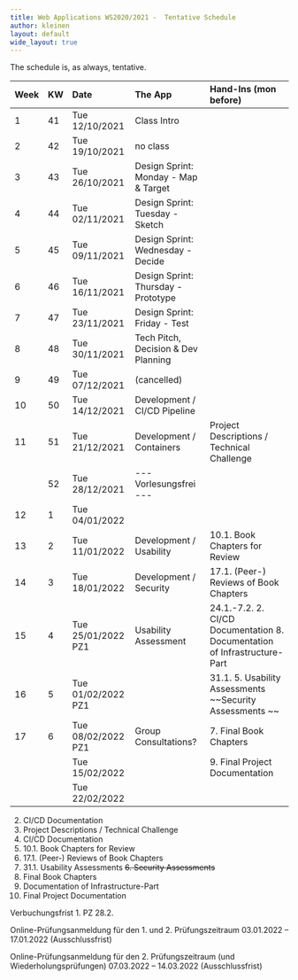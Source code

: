 ```yaml
---
title: Web Applications WS2020/2021 -  Tentative Schedule
author: kleinen
layout: default
wide_layout: true
---
```


The schedule is, as always, tentative.

| Week | KW  | Date               | The App                              | Hand-Ins (mon before)                                                 |
|:---- |:--- |:------------------ |:------------------------------------ |:--------------------------------------------------------------------- |
| 1    | 41  | Tue 12/10/2021     | Class Intro                          |                                                                       |
| 2    | 42  | Tue 19/10/2021     | no class                             |                                                                       |
| 3    | 43  | Tue 26/10/2021     | Design Sprint: Monday - Map & Target |                                                                       |
| 4    | 44  | Tue 02/11/2021     | Design Sprint: Tuesday - Sketch      |                                                                       |
| 5    | 45  | Tue 09/11/2021     | Design Sprint: Wednesday - Decide    |                                                                       |
| 6    | 46  | Tue 16/11/2021     | Design Sprint: Thursday - Prototype  |                                                                       |
| 7    | 47  | Tue 23/11/2021     | Design Sprint: Friday - Test         |                                                                       |
| 8    | 48  | Tue 30/11/2021     | Tech Pitch, Decision &  Dev Planning |                                                                       |
| 9    | 49  | Tue 07/12/2021     | (cancelled)                          |                                                                       |
| 10   | 50  | Tue 14/12/2021     | Development / CI/CD Pipeline         |                                                                       |
| 11   | 51  | Tue 21/12/2021     | Development / Containers             | Project Descriptions / Technical Challenge                            |
|      | 52  | Tue 28/12/2021     | --- Vorlesungsfrei  ---              |                                                                       |
| 12   | 1   | Tue 04/01/2022     |                                      |                                                                       |
| 13   | 2   | Tue 11/01/2022     | Development / Usability              | 10.1. Book Chapters for Review                                        |
| 14   | 3   | Tue 18/01/2022     | Development / Security               | 17.1. (Peer-) Reviews of Book Chapters                                |
| 15   | 4   | Tue 25/01/2022 PZ1 | Usability Assessment                 | 24.1.-7.2. 2. CI/CD Documentation  8. Documentation of Infrastructure-Part |
| 16   | 5   | Tue 01/02/2022 PZ1 |                                      | 31.1. 5. Usability Assessments  ~~Security Assessments  ~~            |
| 17   | 6   | Tue 08/02/2022 PZ1 | Group Consultations?                 | 7. Final Book Chapters                                                |
|      |     | Tue 15/02/2022     |                                      | 9. Final Project Documentation                 |
|      |     | Tue 22/02/2022     |                                      |                                                                       |


2. CI/CD Documentation
1. Project Descriptions / Technical Challenge
2. CI/CD Documentation
3. 10.1. Book Chapters for Review
4. 17.1. (Peer-) Reviews of Book Chapters
5. 31.1. Usability Assessments
~~6. Security Assessments~~
7. Final Book Chapters
8. Documentation of Infrastructure-Part
9. Final Project Documentation



Verbuchungsfrist 1. PZ 28.2.

Online-Prüfungsanmeldung für den 1. und 2. Prüfungszeitraum
03.01.2022 – 17.01.2022 (Ausschlussfrist)

Online-Prüfungsanmeldung für den 2. Prüfungszeitraum (und Wiederholungsprüfungen)
07.03.2022 – 14.03.2022 (Ausschlussfrist)
